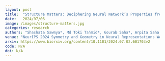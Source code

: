 ```yaml
---
layout: post
title:  "Structure Matters: Deciphering Neural Network’s Properties from its Structure"
date:   2024/07/06
image: /images/structure-matters.jpg
categories: research
authors: "Shashata Sawmya*, Md Toki Tahmid*, Gourab Saha*, Arpita Saha, Nir N. Shavit, Lu Mi (*Equal Contribution)"
venue: "NeurIPS 2024 Symmetry and Geometry in Neural Representations Workshop"
arxiv: https://www.biorxiv.org/content/10.1101/2024.07.02.601703v2
code: N/A
doi: N/A
---
```

